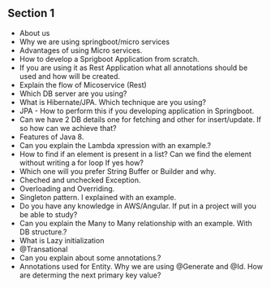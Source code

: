 ## Section 1
* About us
* Why we are using springboot/micro services
* Advantages of using Micro services. 
* How to develop a Sprigboot Application from scratch. 
* If you are using it as Rest Application what all annotations should be used and how will be created. 
* Explain the flow of Micoservice (Rest) 
* Which DB server are you using? 
* What is Hibernate/JPA. Which technique are you using? 
* JPA - How to perform this if you developing application in Springboot. 
* Can we have 2 DB details one for fetching and other for insert/update. If so how can we achieve that? 
* Features of Java 8.
* Can you explain the Lambda xpression with an example.?
* How to find if an element is present in a list?  Can we find the element without writing a for loop If yes how? 
* Which one will you prefer String Buffer or Builder and why. 
* Cheched and unchecked Exception. 
* Overloading and Overriding. 
* Singleton pattern. I explained with an example. 
* Do you have any knowledge in AWS/Angular. If put in a project will you be able to study? 
* Can you explain the Many to Many relationship with an example. With DB structure.? 
* What is Lazy initialization
* @Transational
* Can you explain about some annotations.? 
* Annotations used for Entity. Why we are using @Generate and @Id. How are determing the next primary key value?
